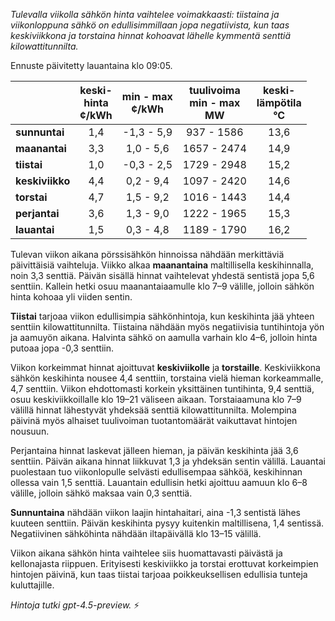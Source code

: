 *Tulevalla viikolla sähkön hinta vaihtelee voimakkaasti: tiistaina ja viikonloppuna sähkö on edullisimmillaan jopa negatiivista, kun taas keskiviikkona ja torstaina hinnat kohoavat lähelle kymmentä senttiä kilowattitunnilta.*

Ennuste päivitetty lauantaina klo 09:05.

|             | keski-<br>hinta<br>¢/kWh | min - max<br>¢/kWh | tuulivoima<br>min - max<br>MW | keski-<br>lämpötila<br>°C |
|:------------|:------------------------:|:------------------:|:-----------------------------:|:--------------------------:|
| **sunnuntai**   |           1,4            |    -1,3 - 5,9      |         937 - 1586           |            13,6             |
| **maanantai**   |           3,3            |     1,0 - 5,6      |        1657 - 2474           |            14,9             |
| **tiistai**     |           1,0            |    -0,3 - 2,5      |        1729 - 2948           |            15,2             |
| **keskiviikko** |           4,4            |     0,2 - 9,4      |        1097 - 2420           |            14,6             |
| **torstai**     |           4,7            |     1,5 - 9,2      |        1016 - 1443           |            14,4             |
| **perjantai**   |           3,6            |     1,3 - 9,0      |        1222 - 1965           |            15,3             |
| **lauantai**    |           1,5            |     0,3 - 4,8      |        1189 - 1790           |            16,2             |

Tulevan viikon aikana pörssisähkön hinnoissa nähdään merkittäviä päivittäisiä vaihteluja. Viikko alkaa **maanantaina** maltillisella keskihinnalla, noin 3,3 senttiä. Päivän sisällä hinnat vaihtelevat yhdestä sentistä jopa 5,6 senttiin. Kallein hetki osuu maanantaiaamulle klo 7–9 välille, jolloin sähkön hinta kohoaa yli viiden sentin.

**Tiistai** tarjoaa viikon edullisimpia sähkönhintoja, kun keskihinta jää yhteen senttiin kilowattitunnilta. Tiistaina nähdään myös negatiivisia tuntihintoja yön ja aamuyön aikana. Halvinta sähkö on aamulla varhain klo 4–6, jolloin hinta putoaa jopa -0,3 senttiin.

Viikon korkeimmat hinnat ajoittuvat **keskiviikolle** ja **torstaille**. Keskiviikkona sähkön keskihinta nousee 4,4 senttiin, torstaina vielä hieman korkeammalle, 4,7 senttiin. Viikon ehdottomasti korkein yksittäinen tuntihinta, 9,4 senttiä, osuu keskiviikkoillalle klo 19–21 väliseen aikaan. Torstaiaamuna klo 7–9 välillä hinnat lähestyvät yhdeksää senttiä kilowattitunnilta. Molempina päivinä myös alhaiset tuulivoiman tuotantomäärät vaikuttavat hintojen nousuun.

Perjantaina hinnat laskevat jälleen hieman, ja päivän keskihinta jää 3,6 senttiin. Päivän aikana hinnat liikkuvat 1,3 ja yhdeksän sentin välillä. Lauantai puolestaan tuo viikonlopulle selvästi edullisempaa sähköä, keskihinnan ollessa vain 1,5 senttiä. Lauantain edullisin hetki ajoittuu aamuun klo 6–8 välille, jolloin sähkö maksaa vain 0,3 senttiä.

**Sunnuntaina** nähdään viikon laajin hintahaitari, aina -1,3 sentistä lähes kuuteen senttiin. Päivän keskihinta pysyy kuitenkin maltillisena, 1,4 sentissä. Negatiivinen sähköhinta nähdään iltapäivällä klo 13–15 välillä.

Viikon aikana sähkön hinta vaihtelee siis huomattavasti päivästä ja kellonajasta riippuen. Erityisesti keskiviikko ja torstai erottuvat korkeimpien hintojen päivinä, kun taas tiistai tarjoaa poikkeuksellisen edullisia tunteja kuluttajille.

*Hintoja tutki gpt-4.5-preview.* ⚡
